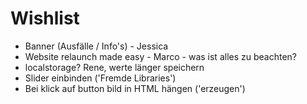 # Wishlist

- Banner (Ausfälle / Info's) - Jessica
- Website relaunch made easy - Marco - was ist alles zu beachten?
- localstorage? Rene, werte länger speichern
- Slider einbinden ('Fremde Libraries')
- Bei klick auf button bild in HTML hängen ('erzeugen')